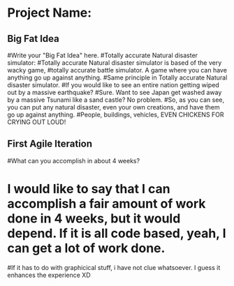 # Project Name:

## Big Fat Idea
#Write your "Big Fat Idea" here. 
#Totally accurate Natural disaster simulator:
#Totally accurate Natural disaster simulator is based of the very wacky game,
#totally accurate battle simulator. A game where you can have anything go up against anything.
#Same principle in Totally accurate Natural disaster simulator.
#If you would like to see an entire nation getting wiped out by a massive earthquake?
#Sure. Want to see Japan get washed away by a massive Tsunami like a sand castle? No problem.
#So, as you can see, you can put any natural disaster, even your own creations, and have them go up against anything.
#People, buildings, vehicles, EVEN CHICKENS FOR CRYING OUT LOUD! 
## First Agile Iteration
#What can you accomplish in about 4 weeks?
# I would like to say that I can accomplish a fair amount of work done in 4 weeks, but it would depend. If it is all code based, yeah, I can get a lot of work done.
#If it has to do with graphicical stuff, i have not clue whatsoever. I guess it enhances the experience XD